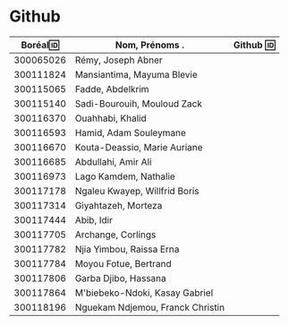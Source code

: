 # Github

| Boréal:id:| Nom, Prénoms .                   |  Github :id:                                        |
|-----------|----------------------------------|-----------------------------------------------------| 
| 300065026 | Rémy, Joseph Abner               |                                                     |
| 300111824 | Mansiantima, Mayuma Blevie       |                                                     |
| 300115065 | Fadde, Abdelkrim                 |                                                     |
| 300115140 | Sadi-Bourouih, Mouloud Zack      |                                                     |
| 300116370 | Ouahhabi, Khalid                 |                                                     |
| 300116593 | Hamid, Adam Souleymane           |                                                     |
| 300116670 | Kouta-Deassio, Marie Auriane     |                                                     |
| 300116685 | Abdullahi, Amir Ali              |                                                     |
| 300116973 | Lago Kamdem, Nathalie            |                                                     |
| 300117178 | Ngaleu Kwayep, Willfrid Boris    |                                                     |
| 300117314 | Giyahtazeh, Morteza              |                                                     |
| 300117444 | Abib, Idir                       |                                                     |
| 300117705 | Archange, Corlings               |                                                     |
| 300117782 | Njia Yimbou, Raissa Erna         |                                                     |
| 300117784 | Moyou Fotue, Bertrand            |                                                     |
| 300117806 | Garba Djibo, Hassana             |                                                     |
| 300117864 | M'biebeko-Ndoki, Kasay Gabriel   |                                                     |
| 300118196 | Nguekam Ndjemou, Franck Christin |                                                     |
